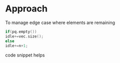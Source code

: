 # Approach
To manage edge case where elements are remaining
```cpp
if(pq.empty())
idle+=vec.size();
else
idle+=n+1;
```
code snippet helps